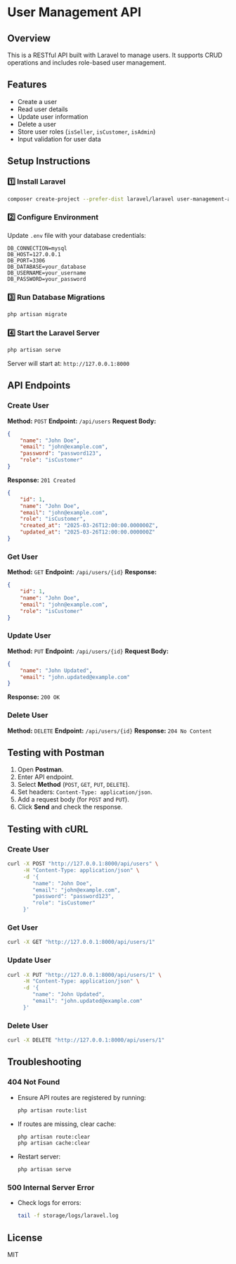 # User Management API

## Overview
This is a RESTful API built with Laravel to manage users. It supports CRUD operations and includes role-based user management.

## Features
- Create a user
- Read user details
- Update user information
- Delete a user
- Store user roles (`isSeller`, `isCustomer`, `isAdmin`)
- Input validation for user data

## Setup Instructions

### 1️⃣ Install Laravel
```sh
composer create-project --prefer-dist laravel/laravel user-management-api
```

### 2️⃣ Configure Environment
Update `.env` file with your database credentials:
```env
DB_CONNECTION=mysql
DB_HOST=127.0.0.1
DB_PORT=3306
DB_DATABASE=your_database
DB_USERNAME=your_username
DB_PASSWORD=your_password
```

### 3️⃣ Run Database Migrations
```sh
php artisan migrate
```

### 4️⃣ Start the Laravel Server
```sh
php artisan serve
```
Server will start at: `http://127.0.0.1:8000`

## API Endpoints

### **Create User**
**Method:** `POST`
**Endpoint:** `/api/users`
**Request Body:**
```json
{
    "name": "John Doe",
    "email": "john@example.com",
    "password": "password123",
    "role": "isCustomer"
}
```
**Response:** `201 Created`
```json
{
    "id": 1,
    "name": "John Doe",
    "email": "john@example.com",
    "role": "isCustomer",
    "created_at": "2025-03-26T12:00:00.000000Z",
    "updated_at": "2025-03-26T12:00:00.000000Z"
}
```

### **Get User**
**Method:** `GET`
**Endpoint:** `/api/users/{id}`
**Response:**
```json
{
    "id": 1,
    "name": "John Doe",
    "email": "john@example.com",
    "role": "isCustomer"
}
```

### **Update User**
**Method:** `PUT`
**Endpoint:** `/api/users/{id}`
**Request Body:**
```json
{
    "name": "John Updated",
    "email": "john.updated@example.com"
}
```
**Response:** `200 OK`

### **Delete User**
**Method:** `DELETE`
**Endpoint:** `/api/users/{id}`
**Response:** `204 No Content`

## Testing with Postman
1. Open **Postman**.
2. Enter API endpoint.
3. Select **Method** (`POST`, `GET`, `PUT`, `DELETE`).
4. Set headers: `Content-Type: application/json`.
5. Add a request body (for `POST` and `PUT`).
6. Click **Send** and check the response.

## Testing with cURL

### **Create User**
```sh
curl -X POST "http://127.0.0.1:8000/api/users" \
     -H "Content-Type: application/json" \
     -d '{
        "name": "John Doe",
        "email": "john@example.com",
        "password": "password123",
        "role": "isCustomer"
     }'
```

### **Get User**
```sh
curl -X GET "http://127.0.0.1:8000/api/users/1"
```

### **Update User**
```sh
curl -X PUT "http://127.0.0.1:8000/api/users/1" \
     -H "Content-Type: application/json" \
     -d '{
        "name": "John Updated",
        "email": "john.updated@example.com"
     }'
```

### **Delete User**
```sh
curl -X DELETE "http://127.0.0.1:8000/api/users/1"
```

## Troubleshooting

### **404 Not Found**
- Ensure API routes are registered by running:
  ```sh
  php artisan route:list
  ```
- If routes are missing, clear cache:
  ```sh
  php artisan route:clear
  php artisan cache:clear
  ```
- Restart server:
  ```sh
  php artisan serve
  ```

### **500 Internal Server Error**
- Check logs for errors:
  ```sh
  tail -f storage/logs/laravel.log
  ```

## License
MIT
